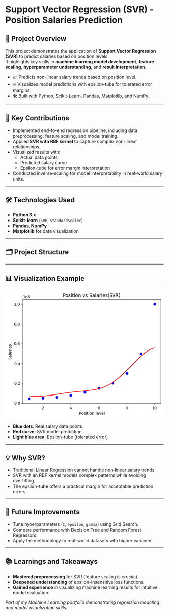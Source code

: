 # Support Vector Regression (SVR) - Position Salaries Prediction

## 📌 Project Overview

This project demonstrates the application of **Support Vector Regression (SVR)** to predict salaries based on position levels.  
It highlights key skills in **machine learning model development**, **feature scaling**, **hyperparameter understanding**, and **result interpretation**.

- 📈 Predicts non-linear salary trends based on position level.
- 🔥 Visualizes model predictions with epsilon-tube for tolerated error margins.
- 🛠️ Built with Python, Scikit-Learn, Pandas, Matplotlib, and NumPy.

---

## 🎯 Key Contributions

- Implemented end-to-end regression pipeline, including data preprocessing, feature scaling, and model training.
- Applied **SVR with RBF kernel** to capture complex non-linear relationships.
- Visualized results with:
  - Actual data points
  - Predicted salary curve
  - Epsilon-tube for error margin interpretation
- Conducted inverse-scaling for model interpretability in real-world salary units.

---

## 🛠️ Technologies Used

- **Python 3.x**
- **Scikit-learn** (`SVR`, `StandardScaler`)
- **Pandas**, **NumPy**
- **Matplotlib** for data visualization

---

## 🗂️ Project Structure


---

## 📊 Visualization Example

<p align="center">
  <img src="PositionvsSalaries.png" alt="SVR Visualization" width="600"/>
</p>

- **Blue dots**: Real salary data points
- **Red curve**: SVR model prediction
- **Light blue area**: Epsilon-tube (tolerated error)

---

## 💡 Why SVR?

- Traditional Linear Regression cannot handle non-linear salary trends.
- SVR with an RBF kernel models complex patterns while avoiding overfitting.
- The epsilon-tube offers a practical margin for acceptable prediction errors.

---

## 🚀 Future Improvements

- Tune hyperparameters (`C`, `epsilon`, `gamma`) using Grid Search.
- Compare performance with Decision Tree and Random Forest Regressors.
- Apply the methodology to real-world datasets with higher variance.

---

## 📚 Learnings and Takeaways

- **Mastered preprocessing** for SVR (feature scaling is crucial).
- **Deepened understanding** of epsilon-insensitive loss functions.
- **Gained experience** in visualizing machine learning results for intuitive model evaluation.


*Part of my Machine Learning portfolio demonstrating regression modeling and model visualization skills.*


